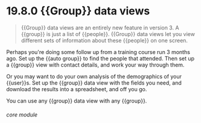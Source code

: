 # 19.8.0    {{Group}} data views

> {{Group}} data views are an entirely new feature in version 3. A {{group}} is just a list of {{people}}. {{Group}} data views let you view different sets of information about these {{people}} on one screen. 

Perhaps you're doing some follow up from a training course run 3 months ago. Set up the {{auto group}} to find the people that attended. Then set up a {{group}} view with contact details, and work your way through them. 

Or you may want to do your own analysis of the demographics of your {{user}}s. Set up the {{group}} data view with the fields you need, and download the results into a spreadsheet, and off you go.

You can use any {{group}} data view with any {{group}}. 

###### core module

